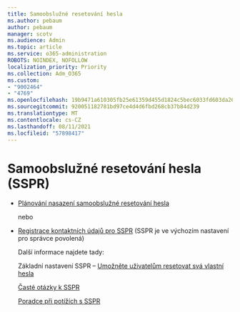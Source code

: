```yaml
---
title: Samoobslužné resetování hesla
ms.author: pebaum
author: pebaum
manager: scotv
ms.audience: Admin
ms.topic: article
ms.service: o365-administration
ROBOTS: NOINDEX, NOFOLLOW
localization_priority: Priority
ms.collection: Adm_O365
ms.custom:
- "9002464"
- "4769"
ms.openlocfilehash: 19b9471a610305fb25e61359d455d1824c5bec6033fd603da265af9333543ccc
ms.sourcegitcommit: 920051182781bd97ce4d4d6fbd268cb37b84d239
ms.translationtype: MT
ms.contentlocale: cs-CZ
ms.lasthandoff: 08/11/2021
ms.locfileid: "57898417"
---
```

# <a name="self-service-password-reset-sspr"></a>Samoobslužné resetování hesla (SSPR)

- [Plánování nasazení samoobslužné resetování hesla](https://go.microsoft.com/fwlink/?linkid=2142944)  

    nebo
- [Registrace kontaktních údajů pro SSPR](https://mysignins.microsoft.com/security-info) (SSPR je ve výchozím nastavení pro správce povolená)

    Další informace najdete tady:

    Základní nastavení SSPR – [Umožněte uživatelům resetovat svá vlastní hesla](https://docs.microsoft.com/microsoft-365/admin/add-users/let-users-reset-passwords)

    [Časté otázky k SSPR](https://docs.microsoft.com/azure/active-directory/authentication/active-directory-passwords-faq)

    [Poradce při potížích s SSPR](https://docs.microsoft.com/azure/active-directory/authentication/active-directory-passwords-troubleshoot)
